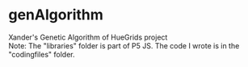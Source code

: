 # genAlgorithm
Xander's Genetic Algorithm of HueGrids project
<br>
Note: The "libraries" folder is part of P5 JS. The code I wrote is in the "codingfiles" folder.
